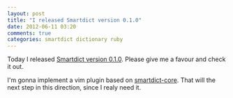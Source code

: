 ```yaml
---
layout: post
title: "I released Smartdict version 0.1.0"
date: 2012-06-11 03:20
comments: true
categories: smartdict dictionary ruby
---
```


Today I released [Smartdict version 0.1.0](http://smartdict.net/blog/2012/06/11/smartdict-0-dot-1-0-is-released/).
Please give me a favour and check it out.

I'm gonna implement a vim plugin based on [smartdict-core](https://github.com/smartdict/smartdict-core).
That will the next step in this direction, since I realy need it.
